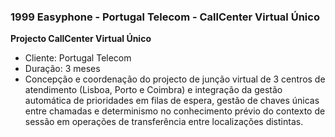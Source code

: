 ### 1999 Easyphone - Portugal Telecom - CallCenter Virtual Único

**Projecto CallCenter Virtual Único**
-	Cliente: Portugal Telecom
-	Duração: 3 meses
-	Concepção e coordenação do projecto de junção virtual de 3 centros de atendimento (Lisboa, Porto e Coimbra) e integração da gestão automática de prioridades em filas de espera, gestão de chaves únicas entre chamadas e determinismo no conhecimento prévio do contexto de sessão em operações de transferência entre localizações distintas.


